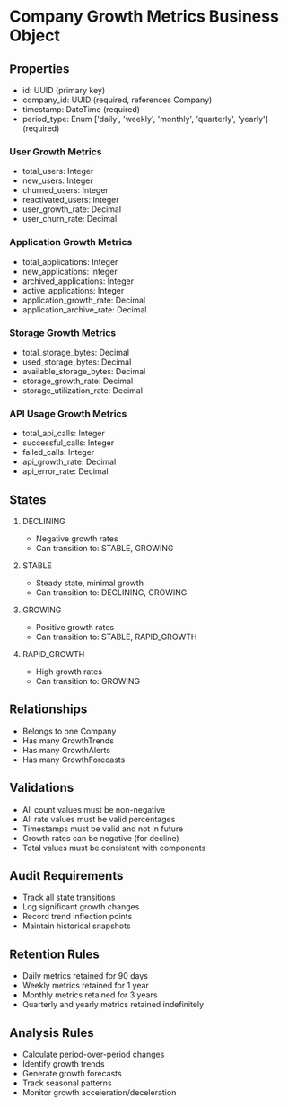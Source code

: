 # Company Growth Metrics Business Object

## Properties
- id: UUID (primary key)
- company_id: UUID (required, references Company)
- timestamp: DateTime (required)
- period_type: Enum ['daily', 'weekly', 'monthly', 'quarterly', 'yearly'] (required)

### User Growth Metrics
- total_users: Integer
- new_users: Integer
- churned_users: Integer
- reactivated_users: Integer
- user_growth_rate: Decimal
- user_churn_rate: Decimal

### Application Growth Metrics
- total_applications: Integer
- new_applications: Integer
- archived_applications: Integer
- active_applications: Integer
- application_growth_rate: Decimal
- application_archive_rate: Decimal

### Storage Growth Metrics
- total_storage_bytes: Decimal
- used_storage_bytes: Decimal
- available_storage_bytes: Decimal
- storage_growth_rate: Decimal
- storage_utilization_rate: Decimal

### API Usage Growth Metrics
- total_api_calls: Integer
- successful_calls: Integer
- failed_calls: Integer
- api_growth_rate: Decimal
- api_error_rate: Decimal

## States
1. DECLINING
   - Negative growth rates
   - Can transition to: STABLE, GROWING

2. STABLE
   - Steady state, minimal growth
   - Can transition to: DECLINING, GROWING

3. GROWING
   - Positive growth rates
   - Can transition to: STABLE, RAPID_GROWTH

4. RAPID_GROWTH
   - High growth rates
   - Can transition to: GROWING

## Relationships
- Belongs to one Company
- Has many GrowthTrends
- Has many GrowthAlerts
- Has many GrowthForecasts

## Validations
- All count values must be non-negative
- All rate values must be valid percentages
- Timestamps must be valid and not in future
- Growth rates can be negative (for decline)
- Total values must be consistent with components

## Audit Requirements
- Track all state transitions
- Log significant growth changes
- Record trend inflection points
- Maintain historical snapshots

## Retention Rules
- Daily metrics retained for 90 days
- Weekly metrics retained for 1 year
- Monthly metrics retained for 3 years
- Quarterly and yearly metrics retained indefinitely

## Analysis Rules
- Calculate period-over-period changes
- Identify growth trends
- Generate growth forecasts
- Track seasonal patterns
- Monitor growth acceleration/deceleration